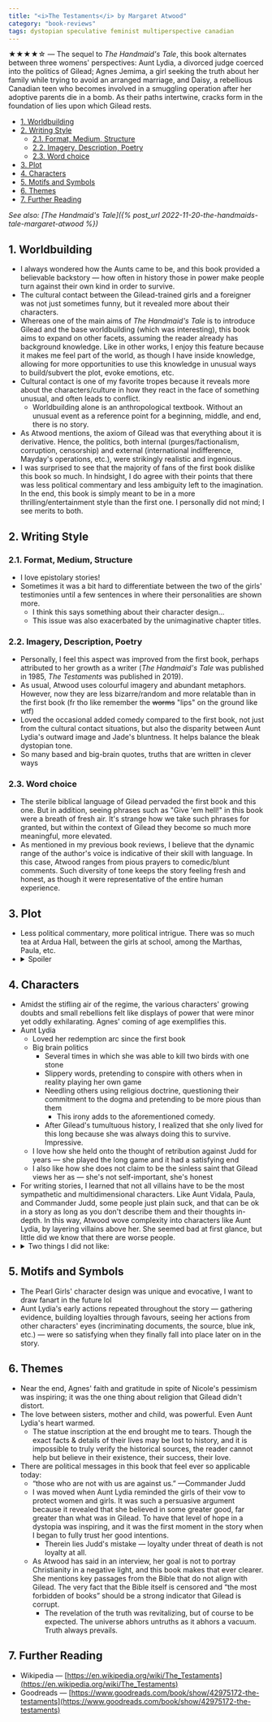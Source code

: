 ```yaml
---
title: "<i>The Testaments</i> by Margaret Atwood"
category: "book-reviews"
tags: dystopian speculative feminist multiperspective canadian
---
```


★★★★☆ — The sequel to *The Handmaid's Tale*, this book alternates between three womens' perspectives: Aunt Lydia, a divorced judge coerced into the politics of Gilead; Agnes Jemima, a girl seeking the truth about her family while trying to avoid an arranged marriage, and Daisy, a rebellious Canadian teen who becomes involved in a smuggling operation after her adoptive parents die in a bomb. As their paths intertwine, cracks form in the foundation of lies upon which Gilead rests.

<!--split-->

- [1. Worldbuilding](#1-worldbuilding)
- [2. Writing Style](#2-writing-style)
  - [2.1. Format, Medium, Structure](#21-format-medium-structure)
  - [2.2. Imagery, Description, Poetry](#22-imagery-description-poetry)
  - [2.3. Word choice](#23-word-choice)
- [3. Plot](#3-plot)
- [4. Characters](#4-characters)
- [5. Motifs and Symbols](#5-motifs-and-symbols)
- [6. Themes](#6-themes)
- [7. Further Reading](#7-further-reading)

<!--split-->

*See also: [The Handmaid's Tale]({% post_url 2022-11-20-the-handmaids-tale-margaret-atwood %})*

## 1. Worldbuilding
* I always wondered how the Aunts came to be, and this book provided a believable backstory — how often in history those in power make people turn against their own kind in order to survive.
* The cultural contact between the Gilead-trained girls and a foreigner was not just sometimes funny, but it revealed more about their characters.
* Whereas one of the main aims of *The Handmaid's Tale* is to introduce Gilead and the base worldbuilding (which was interesting), this book aims to expand on other facets, assuming the reader already has background knowledge. Like in other works, I enjoy this feature because it makes me feel part of the world, as though I have inside knowledge, allowing for more opportunities to use this knowledge in unusual ways to build/subvert the plot, evoke emotions, etc.
* Cultural contact is one of my favorite tropes because it reveals more about the characters/culture in how they react in the face of something unusual, and often leads to conflict.
  * Worldbuilding alone is an anthropological textbook. Without an unusual event as a reference point for a beginning, middle, and end, there is no story.
* As Atwood mentions, the axiom of Gilead was that everything about it is derivative. Hence, the politics, both internal (purges/factionalism, corruption, censorship) and external (international indifference, Mayday's operations, etc.), were strikingly realistic and ingenious.
* I was surprised to see that the majority of fans of the first book dislike this book so much. In hindsight, I do agree with their points that there was less political commentary and less ambiguity left to the imagination. In the end, this book is simply meant to be in a more thrilling/entertainment style than the first one. I personally did not mind; I see merits to both.

## 2. Writing Style

### 2.1. Format, Medium, Structure
* I love epistolary stories!
* Sometimes it was a bit hard to differentiate between the two of the girls' testimonies until a few sentences in where their personalities are shown more.
  * I think this says something about their character design...
  * This issue was also exacerbated by the unimaginative chapter titles.

### 2.2. Imagery, Description, Poetry
* Personally, I feel this aspect was improved from the first book, perhaps attributed to her growth as a writer (*The Handmaid's Tale* was published in 1985, *The Testaments* was published in 2019).
* As usual, Atwood uses colourful imagery and abundant metaphors. However, now they are less bizarre/random and more relatable than in the first book (fr tho like remember the ~~worms~~ "lips" on the ground like wtf)
* Loved the occasional added comedy compared to the first book, not just from the cultural contact situations, but also the disparity between Aunt Lydia's outward image and Jade's bluntness. It helps balance the bleak dystopian tone.
* So many based and big-brain quotes, truths that are written in clever ways

### 2.3. Word choice
* The sterile biblical language of Gilead pervaded the first book and this one. But in addition, seeing phrases such as "Give 'em hell!" in this book were a breath of fresh air. It's strange how we take such phrases for granted, but within the context of Gilead they become so much more meaningful, more elevated.
* As mentioned in my previous book reviews, I believe that the dynamic range of the author's voice is indicative of their skill with language. In this case, Atwood ranges from pious prayers to comedic/blunt comments. Such diversity of tone keeps the story feeling fresh and honest, as though it were representative of the entire human experience.

## 3. Plot
* Less political commentary, more political intrigue. There was so much tea at Ardua Hall, between the girls at school, among the Marthas, Paula, etc.
* <details><summary>Spoiler</summary>
    <p>Echoing the historical notes concluding the first book and hinting at Offred's successful escape, the fact that we are reading Aunt Lydia's account means she made the right choice when she was “poised on the razor's edge.” It's like a clickbait thumbnail which openly reveals the answer to a video title; the alluring part is knowing how they got to that answer.</p>
  </details>

## 4. Characters
* Amidst the stifling air of the regime, the various characters' growing doubts and small rebellions felt like displays of power that were minor yet oddly exhilarating. Agnes' coming of age exemplifies this.
* Aunt Lydia
  * Loved her redemption arc since the first book
  * Big brain politics
    * Several times in which she was able to kill two birds with one stone
    * Slippery words, pretending to conspire with others when in reality playing her own game
    * Needling others using religious doctrine, questioning their commitment to the dogma and pretending to be more pious than them
      * This irony adds to the aforementioned comedy.
    * After Gilead's tumultuous history, I realized that she only lived for this long because she was always doing this to survive. Impressive.
  * I love how she held onto the thought of retribution against Judd for years — she played the long game and it had a satisfying end
  * I also like how she does not claim to be the sinless saint that Gilead views her as — she's not self-important, she's honest
* For writing stories, I learned that not all villains have to be the most sympathetic and multidimensional characters. Like Aunt Vidala, Paula, and Commander Judd, some people just plain suck, and that can be ok in a story as long as you don't describe them and their thoughts in-depth. In this way, Atwood wove complexity into characters like Aunt Lydia, by layering villains above her. She seemed bad at first glance, but little did we know that there are worse people.
* <details><summary>Two things I did not like:</summary>
    <ul>
      <li>The teenage crush/romance. Wholly unnecessary and borderline gross.</li>
      <li>The two girls actually being related to each other and to Offred from the first book. Firstly, it was kind of predictable. Secondly, it makes it feel like Gilead is a small place. What's wrong with just creating more characters?</li>
    </ul>
  </details>

## 5. Motifs and Symbols
* The Pearl Girls' character design was unique and evocative, I want to draw fanart in the future lol
* Aunt Lydia's early actions repeated throughout the story — gathering evidence, building loyalties through favours, seeing her actions from other characters' eyes (incriminating documents, the source, blue ink, etc.) — were so satisfying when they finally fall into place later on in the story.

## 6. Themes
* Near the end, Agnes' faith and gratitude in spite of Nicole's pessimism was inspiring; it was the one thing about religion that Gilead didn't distort.
* The love between sisters, mother and child, was powerful. Even Aunt Lydia's heart warmed.
  * The statue inscription at the end brought me to tears. Though the exact facts & details of their lives may be lost to history, and it is impossible to truly verify the historical sources, the reader cannot help but believe in their existence, their success, their love.
* There are political messages in this book that feel ever so applicable today:
  * “those who are not with us are against us.” —Commander Judd
  * I was moved when Aunt Lydia reminded the girls of their vow to protect women and girls. It was such a persuasive argument because it revealed that she believed in some greater good, far greater than what was in Gilead. To have that level of hope in a dystopia was inspiring, and it was the first moment in the story when I began to fully trust her good intentions.
    * Therein lies Judd's mistake — loyalty under threat of death is not loyalty at all.
  * As Atwood has said in an interview, her goal is not to portray Christianity in a negative light, and this book makes that ever clearer. She mentions key passages from the Bible that do not align with Gilead. The very fact that the Bible itself is censored and “the most forbidden of books” should be a strong indicator that Gilead is corrupt.
    * The revelation of the truth was revitalizing, but of course to be expected. The universe abhors untruths as it abhors a vacuum. Truth always prevails.

## 7. Further Reading
* Wikipedia — [https://en.wikipedia.org/wiki/The_Testaments](https://en.wikipedia.org/wiki/The_Testaments)
* Goodreads — [https://www.goodreads.com/book/show/42975172-the-testaments](https://www.goodreads.com/book/show/42975172-the-testaments)